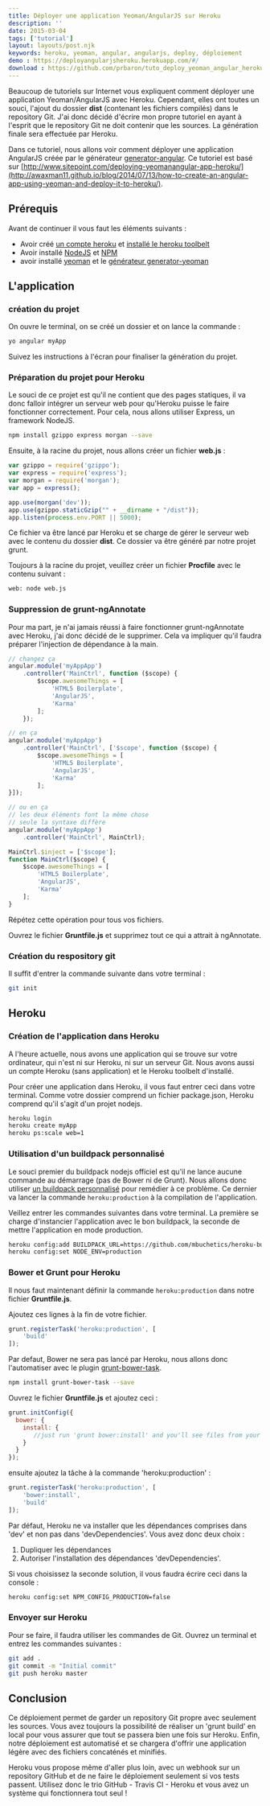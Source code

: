 ```yaml
---
title: Déployer une application Yeoman/AngularJS sur Heroku
description: ''
date: 2015-03-04
tags: ['tutorial']
layout: layouts/post.njk
keywords: heroku, yeoman, angular, angularjs, deploy, déploiement
demo : https://deployangularjsheroku.herokuapp.com/#/
download : https://github.com/prbaron/tuto_deploy_yeoman_angular_heroku---
---
```


Beaucoup de tutoriels sur Internet vous expliquent comment déployer une application Yeoman/AngularJS avec Heroku. Cependant, elles ont toutes un souci, l'ajout du dossier **dist** (contenant les fichiers compilés) dans le repository Git. J'ai donc décidé d'écrire mon propre tutoriel en ayant à l'esprit que le repository Git ne doit contenir que les sources. La génération finale sera effectuée par Heroku.

Dans ce tutoriel, nous allons voir comment déployer une application AngularJS créée par le générateur [generator-angular](https://github.com/yeoman/generator-angular). Ce tutoriel est basé sur [http://www.sitepoint.com/deploying-yeomanangular-app-heroku/](http://awaxman11.github.io/blog/2014/07/13/how-to-create-an-angular-app-using-yeoman-and-deploy-it-to-heroku/). 

## Prérequis
Avant de continuer il vous faut les éléments suivants : 

  * Avoir créé [un compte heroku](https://dashboard.heroku.com/) et [installé le heroku toolbelt](https://toolbelt.heroku.com/)
  * Avoir installé [NodeJS](http://nodejs.org/) et [NPM](https://www.npmjs.com/)
  * avoir installé [yeoman](http://yeoman.io/) et le [générateur generator-yeoman](https://github.com/yeoman/generator-angular#usage)
  
## L'application

### création du projet
On ouvre le terminal, on se créé un dossier et on lance la commande :

```bash
yo angular myApp
```

Suivez les instructions à l'écran pour finaliser la  génération du projet.

### Préparation du projet pour Heroku

Le souci de ce projet est qu'il ne contient que des pages statiques, il va donc falloir intégrer un serveur web pour qu'Heroku puisse le faire fonctionner correctement.  Pour cela, nous allons utiliser Express, un framework NodeJS.

```bash
npm install gzippo express morgan --save
```

Ensuite, à la racine du projet, nous allons créer un fichier **web.js** :

```javascript
var gzippo = require('gzippo');
var express = require('express');
var morgan = require('morgan');
var app = express();

app.use(morgan('dev'));
app.use(gzippo.staticGzip("" + __dirname + "/dist"));
app.listen(process.env.PORT || 5000);
```

Ce fichier va être lancé par Heroku et se charge de gérer le serveur web avec le contenu du dossier **dist**. Ce dossier va être généré par notre projet grunt. 

Toujours à la racine du projet, veuillez créer un fichier **Procfile** avec le contenu suivant :

```bash
web: node web.js
```

### Suppression de grunt-ngAnnotate

Pour ma part, je n'ai jamais réussi à faire fonctionner grunt-ngAnnotate avec Heroku, j'ai donc décidé de le supprimer. Cela va impliquer qu'il faudra préparer l'injection de dépendance à la main.

```javascript
// changez ça
angular.module('myAppApp')
    .controller('MainCtrl', function ($scope) {
        $scope.awesomeThings = [
            'HTML5 Boilerplate',
            'AngularJS',
            'Karma'
        ];
    });

// en ça
angular.module('myAppApp')
    .controller('MainCtrl', ['$scope', function ($scope) {
        $scope.awesomeThings = [
            'HTML5 Boilerplate',
            'AngularJS',
            'Karma'
        ];
}]);

// ou en ça
// les deux éléments font la même chose
// seule la syntaxe diffère
angular.module('myAppApp')
    .controller('MainCtrl', MainCtrl);

MainCtrl.$inject = ['$scope'];
function MainCtrl($scope) {
    $scope.awesomeThings = [
        'HTML5 Boilerplate',
        'AngularJS',
        'Karma'
    ];
}
```

Répétez cette opération pour tous vos fichiers.

Ouvrez le fichier **Gruntfile.js** et supprimez tout ce qui a attrait à ngAnnotate.

### Création du respository git

Il suffit d'entrer la commande suivante dans votre terminal :

```bash
git init
```


## Heroku

### Création de l'application dans Heroku

A l'heure actuelle, nous avons une application qui se trouve sur votre ordinateur, qui n'est ni sur Heroku, ni sur un serveur Git. Nous avons aussi un compte Heroku (sans application) et le Heroku toolbelt d'installé. 

Pour créer une application dans Heroku, il vous faut entrer ceci dans votre terminal. Comme votre dossier comprend un fichier package.json, Heroku comprend qu'il s'agit d'un projet nodejs.

```bash
heroku login
heroku create myApp
heroku ps:scale web=1
```

### Utilisation d'un buildpack personnalisé
Le souci premier du buildpack nodejs officiel est qu'il ne lance aucune commande au démarrage (pas de Bower ni de Grunt). Nous allons donc utiliser [un buildpack personnalisé](https://github.com/mbuchetics/heroku-buildpack-nodejs-grunt) pour remédier à ce problème. Ce dernier va lancer la commande `heroku:production` à la compilation de l'application.

Veillez entrer les commandes suivantes dans votre terminal. La première se charge d'instancier l'application avec le bon buildpack, la seconde de mettre l'application en mode production.

```bash
heroku config:add BUILDPACK_URL=https://github.com/mbuchetics/heroku-buildpack-nodejs-grunt.git
heroku config:set NODE_ENV=production
```


### Bower et Grunt pour Heroku

Il nous faut maintenant définir la commande `heroku:production` dans notre fichier **Gruntfile.js**.

Ajoutez ces lignes à la fin de votre fichier.

```javascript
grunt.registerTask('heroku:production', [
  	'build'
]);
```

Par defaut, Bower ne sera pas lancé par Heroku, nous allons donc l'automatiser avec le plugin [grunt-bower-task](https://github.com/yatskevich/grunt-bower-task).

```bash
npm install grunt-bower-task --save
```

Ouvrez le fichier **Gruntfile.js** et ajoutez ceci :

```javascript
grunt.initConfig({
  bower: {
    install: {
       //just run 'grunt bower:install' and you'll see files from your Bower packages in lib directory
    }
  }
});
```

ensuite ajoutez la tâche à la commande 'heroku:production' : 

```javascript
grunt.registerTask('heroku:production', [
    'bower:install',
    'build'
]);
```

Par défaut, Heroku ne va installer que les dépendances comprises dans 'dev' et non pas dans 'devDependencies'. Vous avez donc deux choix : 

  1. Dupliquer les dépendances
  2. Autoriser l'installation des dépendances 'devDependencies'.
 
Si vous choisissez la seconde solution, il vous faudra écrire ceci dans la console : 

```bash
heroku config:set NPM_CONFIG_PRODUCTION=false
```

### Envoyer sur Heroku

Pour se faire, il faudra utiliser les commandes de Git. Ouvrez un terminal et entrez les commandes suivantes :  

```bash
git add .
git commit -m "Initial commit"
git push heroku master
```

## Conclusion

Ce déploiement permet de garder un repository Git propre avec seulement les sources. Vous avez toujours la possibilité de réaliser un 'grunt build' en local pour vous assurer que tout se passera bien une fois sur Heroku.
Enfin, notre déploiement est automatisé et se chargera d'offrir une application légère avec des fichiers concaténés et minifiés.

Heroku vous propose même d'aller plus loin, avec un webhook sur un repository GitHub et de ne faire le déploiement seulement si vos tests passent. Utilisez donc le trio GitHub - Travis CI - Heroku et vous avez un système qui fonctionnera tout seul !
